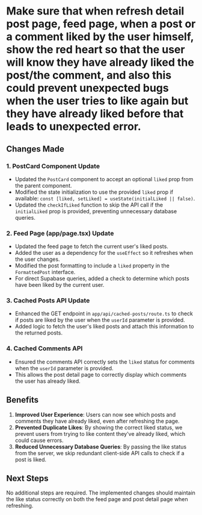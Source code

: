 # Make sure that when refresh detail post page, feed page, when a post or a comment liked by the user himself, show the red heart so that the user will know they have already liked the post/the comment, and also this could prevent unexpected bugs when the user tries to like again but they have already liked before that leads to unexpected error.

## Changes Made

### 1. PostCard Component Update

- Updated the `PostCard` component to accept an optional `liked` prop from the parent component.
- Modified the state initialization to use the provided `liked` prop if available: `const [liked, setLiked] = useState(initialLiked || false)`.
- Updated the `checkIfLiked` function to skip the API call if the `initialLiked` prop is provided, preventing unnecessary database queries.

### 2. Feed Page (app/page.tsx) Update

- Updated the feed page to fetch the current user's liked posts.
- Added the user as a dependency for the `useEffect` so it refreshes when the user changes.
- Modified the post formatting to include a `liked` property in the `FormattedPost` interface.
- For direct Supabase queries, added a check to determine which posts have been liked by the current user.

### 3. Cached Posts API Update

- Enhanced the GET endpoint in `app/api/cached-posts/route.ts` to check if posts are liked by the user when the `userId` parameter is provided.
- Added logic to fetch the user's liked posts and attach this information to the returned posts.

### 4. Cached Comments API

- Ensured the comments API correctly sets the `liked` status for comments when the `userId` parameter is provided.
- This allows the post detail page to correctly display which comments the user has already liked.

## Benefits

1. **Improved User Experience**: Users can now see which posts and comments they have already liked, even after refreshing the page.
2. **Prevented Duplicate Likes**: By showing the correct liked status, we prevent users from trying to like content they've already liked, which could cause errors.
3. **Reduced Unnecessary Database Queries**: By passing the like status from the server, we skip redundant client-side API calls to check if a post is liked.

## Next Steps

No additional steps are required. The implemented changes should maintain the like status correctly on both the feed page and post detail page when refreshing.
